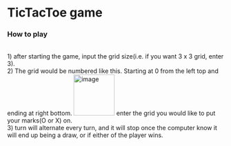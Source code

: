 <h1>TicTacToe game</h1>

<h3>How to play</h3>
<br>
1) after starting the game, input the grid size(i.e. if you want 3 x 3 grid, enter 3).
<br>
2) The grid would be numbered like this. Starting at 0 from the left top and ending at right bottom. 
<img width="95" alt="image" src="https://user-images.githubusercontent.com/108847923/195967860-b5a55410-f8b1-4e18-b442-6322d57868f4.png">
enter the grid you would like to put your marks(O or X) on.
<br>
3) turn will alternate every turn, and it will stop once the computer know it will end up being a draw, or if either of the player wins.
